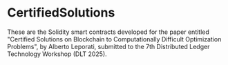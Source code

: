 # CertifiedSolutions

These are the Solidity smart contracts developed for the paper entitled "Certified Solutions on Blockchain to Computationally Difficult Optimization Problems", by Alberto Leporati, submitted to the 7th Distributed Ledger Technology Workshop (DLT 2025).
